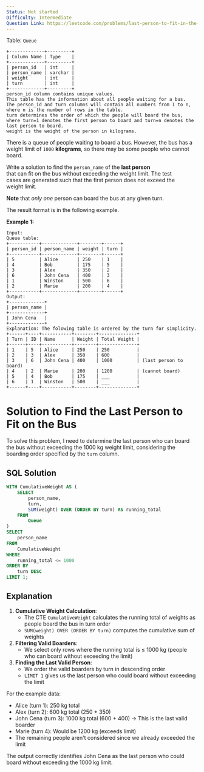 ```yaml
---
Status: Not started
Difficulty: Intermediate
Question Link: https://leetcode.com/problems/last-person-to-fit-in-the-bus/
---
```

Table: `Queue`

```Plain
+-------------+---------+
| Column Name | Type    |
+-------------+---------+
| person_id   | int     |
| person_name | varchar |
| weight      | int     |
| turn        | int     |
+-------------+---------+
person_id column contains unique values.
This table has the information about all people waiting for a bus.
The person_id and turn columns will contain all numbers from 1 to n, where n is the number of rows in the table.
turn determines the order of which the people will board the bus, where turn=1 denotes the first person to board and turn=n denotes the last person to board.
weight is the weight of the person in kilograms.
```

There is a queue of people waiting to board a bus. However, the bus has a weight limit of `1000` **kilograms**, so there may be some people who cannot board.

Write a solution to find the `person_name` of the **last person**  
that can fit on the bus without exceeding the weight limit. The test  
cases are generated such that the first person does not exceed the  
weight limit.  

**Note** that _only one_ person can board the bus at any given turn.

The result format is in the following example.

**Example 1:**

```Plain
Input:
Queue table:
+-----------+-------------+--------+------+
| person_id | person_name | weight | turn |
+-----------+-------------+--------+------+
| 5         | Alice       | 250    | 1    |
| 4         | Bob         | 175    | 5    |
| 3         | Alex        | 350    | 2    |
| 6         | John Cena   | 400    | 3    |
| 1         | Winston     | 500    | 6    |
| 2         | Marie       | 200    | 4    |
+-----------+-------------+--------+------+
Output:
+-------------+
| person_name |
+-------------+
| John Cena   |
+-------------+
Explanation: The folowing table is ordered by the turn for simplicity.
+------+----+-----------+--------+--------------+
| Turn | ID | Name      | Weight | Total Weight |
+------+----+-----------+--------+--------------+
| 1    | 5  | Alice     | 250    | 250          |
| 2    | 3  | Alex      | 350    | 600          |
| 3    | 6  | John Cena | 400    | 1000         | (last person to board)
| 4    | 2  | Marie     | 200    | 1200         | (cannot board)
| 5    | 4  | Bob       | 175    | ___          |
| 6    | 1  | Winston   | 500    | ___          |
+------+----+-----------+--------+--------------+
```

# Solution to Find the Last Person to Fit on the Bus

To solve this problem, I need to determine the last person who can board the bus without exceeding the 1000 kg weight limit, considering the boarding order specified by the `turn` column.

## SQL Solution

```SQL
WITH CumulativeWeight AS (
    SELECT
        person_name,
        turn,
        SUM(weight) OVER (ORDER BY turn) AS running_total
    FROM
        Queue
)
SELECT
    person_name
FROM
    CumulativeWeight
WHERE
    running_total <= 1000
ORDER BY
    turn DESC
LIMIT 1;
```

## Explanation

1. **Cumulative Weight Calculation**:
    - The CTE `CumulativeWeight` calculates the running total of weights as people board the bus in turn order
    - `SUM(weight) OVER (ORDER BY turn)` computes the cumulative sum of weights
2. **Filtering Valid Boarders**:
    - We select only rows where the running total is ≤ 1000 kg (people who can board without exceeding the limit)
3. **Finding the Last Valid Person**:
    - We order the valid boarders by turn in descending order
    - `LIMIT 1` gives us the last person who could board without exceeding the limit

For the example data:

- Alice (turn 1): 250 kg total
- Alex (turn 2): 600 kg total (250 + 350)
- John Cena (turn 3): 1000 kg total (600 + 400) → This is the last valid boarder
- Marie (turn 4): Would be 1200 kg (exceeds limit)
- The remaining people aren't considered since we already exceeded the limit

The output correctly identifies John Cena as the last person who could board without exceeding the 1000 kg limit.
